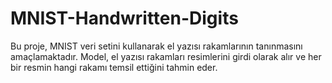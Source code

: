 # MNIST-Handwritten-Digits
Bu proje, MNIST veri setini kullanarak el yazısı rakamlarının tanınmasını amaçlamaktadır. Model, el yazısı rakamları resimlerini girdi olarak alır ve her bir resmin hangi rakamı temsil ettiğini tahmin eder.
